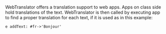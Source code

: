 WebTranslator offers a translation support to web apps. Apps on class side hold translations of the text. WebTranslator is then called by executing app to find a proper translation for each text, if it is used as in this example:

	e addText: #fr->'Bonjour'